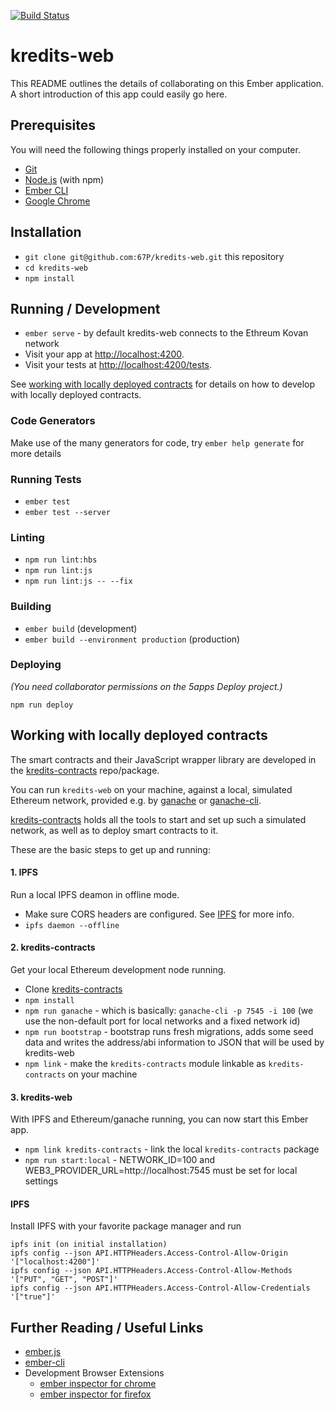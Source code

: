 [![Build Status](https://travis-ci.org/67P/kredits-web.svg?branch=master)](https://travis-ci.org/67P/kredits-web)

# kredits-web

This README outlines the details of collaborating on this Ember application.
A short introduction of this app could easily go here.

## Prerequisites

You will need the following things properly installed on your computer.

* [Git](https://git-scm.com/)
* [Node.js](https://nodejs.org/) (with npm)
* [Ember CLI](https://ember-cli.com/)
* [Google Chrome](https://google.com/chrome/)

## Installation

* `git clone git@github.com:67P/kredits-web.git` this repository
* `cd kredits-web`
* `npm install`

## Running / Development


* `ember serve` - by default kredits-web connects to the Ethreum Kovan network
* Visit your app at [http://localhost:4200](http://localhost:4200).
* Visit your tests at [http://localhost:4200/tests](http://localhost:4200/tests).

See [working with locally deployed contracts](https://github.com/67P/kredits-web#working-with-locally-deployed-contracts) for details on how to develop with locally deployed contracts.

### Code Generators

Make use of the many generators for code, try `ember help generate` for more details

### Running Tests

* `ember test`
* `ember test --server`

### Linting

* `npm run lint:hbs`
* `npm run lint:js`
* `npm run lint:js -- --fix`

### Building

* `ember build` (development)
* `ember build --environment production` (production)

### Deploying

_(You need collaborator permissions on the 5apps Deploy project.)_

`npm run deploy`

## Working with locally deployed contracts

The smart contracts and their JavaScript wrapper library are developed in the
[kredits-contracts](https://github.com/67P/kredits-contracts) repo/package.

You can run `kredits-web` on your machine, against a local, simulated Ethereum
network, provided e.g. by [ganache](http://truffleframework.com/ganache/) or
[ganache-cli](https://github.com/trufflesuite/ganache-cli).

[kredits-contracts](https://github.com/67P/kredits-contracts) holds all the tools
to start and set up such a simulated network, as well as to deploy smart
contracts to it.

These are the basic steps to get up and running:

#### 1. IPFS

Run a local IPFS deamon in offline mode.

  * Make sure CORS headers are configured. See [IPFS](#ipfs) for more info.
  * `ipfs daemon --offline`

#### 2. kredits-contracts

Get your local Ethereum development node running.

  * Clone [kredits-contracts](https://github.com/67P/kredits-contracts)
  * `npm install`
  * `npm run ganache` - which is basically: `ganache-cli -p 7545 -i 100` (we use the non-default port for local networks and a fixed network id)
  * `npm run bootstrap` - bootstrap runs fresh migrations, adds some seed data and writes the address/abi information to JSON that will be used by kredits-web
  * `npm link` - make the `kredits-contracts` module linkable as `kredits-contracts` on your machine

#### 3. kredits-web

With IPFS and Ethereum/ganache running, you can now start this Ember app.

  * `npm link kredits-contracts` - link the local `kredits-contracts` package
  * `npm run start:local` - NETWORK_ID=100 and WEB3_PROVIDER_URL=http://localhost:7545 must be set for local settings

#### IPFS

Install IPFS with your favorite package manager and run

    ipfs init (on initial installation)
    ipfs config --json API.HTTPHeaders.Access-Control-Allow-Origin '["localhost:4200"]'
    ipfs config --json API.HTTPHeaders.Access-Control-Allow-Methods '["PUT", "GET", "POST"]'
    ipfs config --json API.HTTPHeaders.Access-Control-Allow-Credentials '["true"]'

## Further Reading / Useful Links

* [ember.js](https://emberjs.com/)
* [ember-cli](https://ember-cli.com/)
* Development Browser Extensions
  * [ember inspector for chrome](https://chrome.google.com/webstore/detail/ember-inspector/bmdblncegkenkacieihfhpjfppoconhi)
  * [ember inspector for firefox](https://addons.mozilla.org/en-US/firefox/addon/ember-inspector/)
